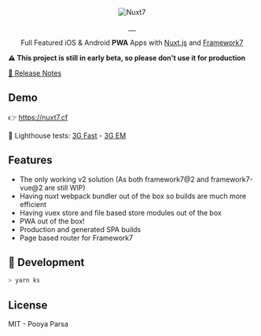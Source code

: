 <p align="center">
    <img src="https://github.com/pi0/nuxt7/raw/master/.assets/nuxt7.png" alt="Nuxt7">
</p>

<p align="center">
<a href="https://david-dm.org/pi0/nuxt7">
    <img alt="" src="https://david-dm.org/pi0/nuxt7/status.svg?style=flat-square">
</a>
<a href="https://npmjs.com/package/nuxt7">
    <img alt="" src="https://img.shields.io/npm/v/nuxt7/latest.svg?style=flat-square">
</a>
<a href="https://npmjs.com/package/nuxt7">
    <img alt="" src="https://img.shields.io/npm/dt/nuxt7.svg?style=flat-square">
</a>
<a href="https://circleci.com/gh/pi0/nuxt7">
    <img alt="" src="https://img.shields.io/circleci/project/github/pi0/nuxt7/master.svg?style=flat-square">
</a>
<a href="https://standardjs.com">
    <img alt="" src="https://img.shields.io/badge/code_style-standard-brightgreen.svg?style=flat-square">
</a>
</p>

<p align="center">
Full Featured iOS & Android <strong>PWA</strong> Apps with <a href="https://nuxtjs.org">Nuxt.js</a> and <a href="https://framework7.io">Framework7</a>
<br>
</p>

**⚠️ This project is still in early beta, so please don't use it for production**

<a href="./CHANGELOG.md">📖 Release Notes</a>

## Demo

👉 https://nuxt7.cf

🔦 Lighthouse tests: [3G Fast](https://www.webpagetest.org/result/170928_7R_a32e57c6f08034355e66c2765e2897cb) - [3G EM](https://www.webpagetest.org/result/170928_DE_09fe387555ec2d82a7a52bd728a8af37/)

## Features

- The only working v2 solution (As both framework7@2 and framework7-vue@2 are still WIP)
- Having nuxt webpack bundler out of the box so builds are much more efficient
- Having vuex store and file based store modules out of the box
- PWA out of the box!
- Production and generated SPA builds
- Page based router for Framework7


## 🍳 Development

```bash
> yarn ks
```

## License

MIT - Pooya Parsa